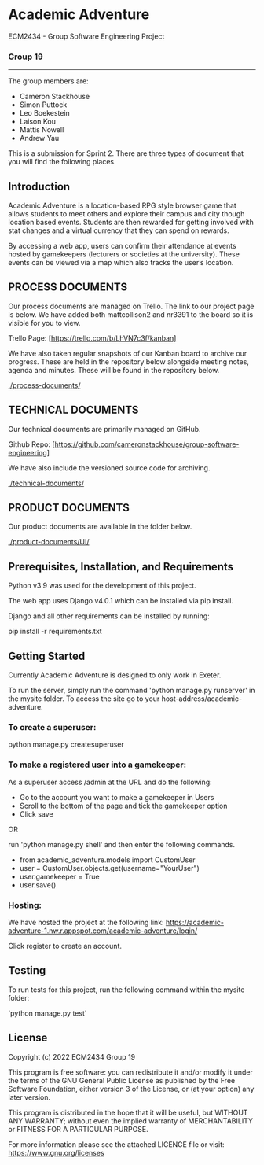 # Academic Adventure

ECM2434 - Group Software Engineering Project

### Group 19
___

The group members are:

- Cameron Stackhouse
- Simon Puttock
- Leo Boekestein
- Laison Kou
- Mattis Nowell
- Andrew Yau

This is a submission for Sprint 2. 
There are three types of document that you will find the following places.

## Introduction

Academic Adventure is a location-based RPG style browser game that allows students to meet 
others and explore their campus and city though location based events. Students are then 
rewarded for getting involved with stat changes and a virtual currency that they can spend 
on rewards.

By accessing a web app, users can confirm their attendance at events hosted by gamekeepers 
(lecturers or societies at the university). These events can be viewed via a map which also 
tracks the user’s location.

## PROCESS DOCUMENTS
Our process documents are managed on Trello. The link to our project page is below. 
We have added both mattcollison2 and nr3391 to the board so it is visible for you to view.

Trello Page: [https://trello.com/b/LhVN7c3f/kanban]

We have also taken regular snapshots of our Kanban board to archive our progress. 
These are held in the repository below alongside meeting notes, agenda and minutes. 
These will be found in the repository below.

[./process-documents/](./process-documents/)

## TECHNICAL DOCUMENTS
Our technical documents are primarily managed on GitHub.

Github Repo: [https://github.com/cameronstackhouse/group-software-engineering]

We have also include the versioned source code for archiving.

[./technical-documents/](./technical-documents/)

## PRODUCT DOCUMENTS

Our product documents are available in the folder below.

[./product-documents/UI/](./product-documents/UI/)

## Prerequisites, Installation, and Requirements

Python v3.9 was used for the development of this project.

The web app uses Django v4.0.1 which can be installed via pip install.

Django and all other requirements can be installed by running: 

pip install -r requirements.txt

## Getting Started

Currently Academic Adventure is designed to only work in Exeter. 

To run the server, simply run the command 'python manage.py runserver' in the mysite folder.
To access the site go to your host-address/academic-adventure. 

### To create a superuser:

python manage.py createsuperuser

### To make a registered user into a gamekeeper:

As a superuser access /admin at the URL and do the following:
- Go to the account you want to make a gamekeeper in Users
- Scroll to the bottom of the page and tick the gamekeeper option
- Click save

OR

run 'python manage.py shell' and then enter the following commands.

- from academic_adventure.models import CustomUser
- user = CustomUser.objects.get(username="YourUser")
- user.gamekeeper = True
- user.save()

### Hosting:

We have hosted the project at the following link:
https://academic-adventure-1.nw.r.appspot.com/academic-adventure/login/

Click register to create an account.

## Testing

To run tests for this project, run the following command within the mysite folder:

'python manage.py test'

## License

Copyright (c) 2022 ECM2434 Group 19

This program is free software: you can redistribute it and/or modify it under the terms of 
the GNU General Public License as published by the Free Software Foundation, either version 
3 of the License, or (at your option) any later version.

This program is distributed in the hope that it will be useful, but WITHOUT ANY WARRANTY; 
without even the implied warranty of MERCHANTABILITY or FITNESS FOR A PARTICULAR PURPOSE.

For more information please see the attached LICENCE file or visit: https://www.gnu.org/licenses
